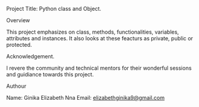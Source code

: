 Project Title: Python class and Object.

Overview

This project emphasizes on class, methods, functionalities, variables, attributes and instances. It also looks at these feacturs as private, public or protected. 


Acknowledgement.

I revere the community and technical mentors for their wonderful sessions and guidiance towards this project. 

Authour

Name: Ginika Elizabeth Nna
Email: elizabethginika9@gmail.com
